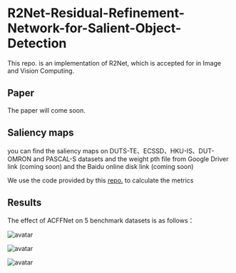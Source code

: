 # R2Net-Residual-Refinement-Network-for-Salient-Object-Detection
This repo. is an implementation of R2Net, which is accepted for in Image and Vision Computing.

## Paper
The paper will come soon.

## Saliency maps
you can find the saliency maps on DUTS-TE、ECSSD、HKU-IS、DUT-OMRON and PASCAL-S datasets and the weight pth file from Google Driver link (coming soon) and the Baidu online disk link (coming soon)

We use the code provided by this [repo.](https://github.com/Mehrdad-Noori/Saliency-Evaluation-Toolbox) to calculate the metrics

## Results
The effect of ACFFNet on 5 benchmark datasets is as follows：

![avatar](images/result.png)

![avatar](images/result2.png)

![avatar](images/result3.png)
